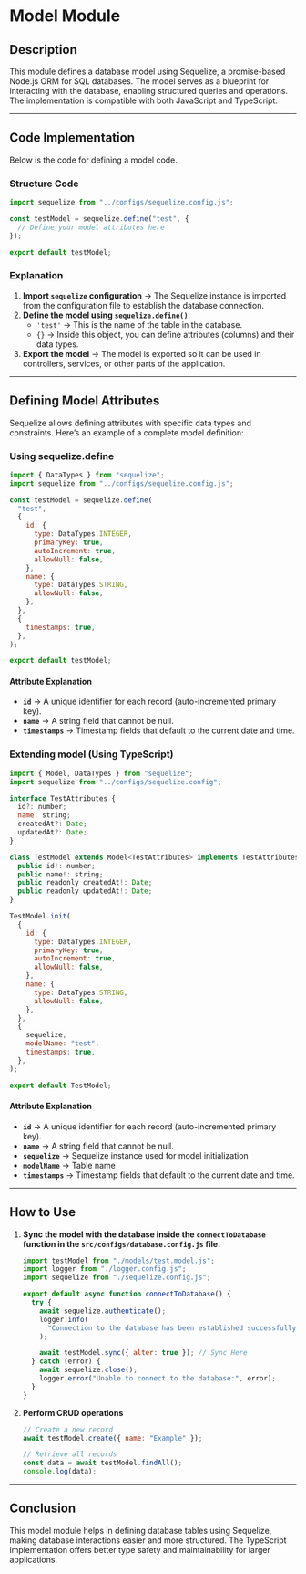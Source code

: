 # Model Module

## Description

This module defines a database model using Sequelize, a promise-based Node.js ORM for SQL databases. The model serves as a blueprint for interacting with the database, enabling structured queries and operations. The implementation is compatible with both JavaScript and TypeScript.

---

## Code Implementation

Below is the code for defining a model code.

### Structure Code

```javascript
import sequelize from "../configs/sequelize.config.js";

const testModel = sequelize.define("test", {
  // Define your model attributes here
});

export default testModel;
```

### Explanation

1. **Import `sequelize` configuration** → The Sequelize instance is imported from the configuration file to establish the database connection.
2. **Define the model using `sequelize.define()`**:
   - `'test'` → This is the name of the table in the database.
   - `{}` → Inside this object, you can define attributes (columns) and their data types.
3. **Export the model** → The model is exported so it can be used in controllers, services, or other parts of the application.

---

## Defining Model Attributes

Sequelize allows defining attributes with specific data types and constraints. Here’s an example of a complete model definition:

### Using sequelize.define

```javascript
import { DataTypes } from "sequelize";
import sequelize from "../configs/sequelize.config.js";

const testModel = sequelize.define(
  "test",
  {
    id: {
      type: DataTypes.INTEGER,
      primaryKey: true,
      autoIncrement: true,
      allowNull: false,
    },
    name: {
      type: DataTypes.STRING,
      allowNull: false,
    },
  },
  {
    timestamps: true,
  },
);

export default testModel;
```

#### Attribute Explanation

- **`id`** → A unique identifier for each record (auto-incremented primary key).
- **`name`** → A string field that cannot be null.
- **`timestamps`** → Timestamp fields that default to the current date and time.

### Extending model (Using TypeScript)

```javascript
import { Model, DataTypes } from "sequelize";
import sequelize from "../configs/sequelize.config";

interface TestAttributes {
  id?: number;
  name: string;
  createdAt?: Date;
  updatedAt?: Date;
}

class TestModel extends Model<TestAttributes> implements TestAttributes {
  public id!: number;
  public name!: string;
  public readonly createdAt!: Date;
  public readonly updatedAt!: Date;
}

TestModel.init(
  {
    id: {
      type: DataTypes.INTEGER,
      primaryKey: true,
      autoIncrement: true,
      allowNull: false,
    },
    name: {
      type: DataTypes.STRING,
      allowNull: false,
    },
  },
  {
    sequelize,
    modelName: "test",
    timestamps: true,
  },
);

export default TestModel;
```

#### Attribute Explanation

- **`id`** → A unique identifier for each record (auto-incremented primary key).
- **`name`** → A string field that cannot be null.
- **`sequelize`** → Sequelize instance used for model initialization
- **`modelName`** → Table name
- **`timestamps`** → Timestamp fields that default to the current date and time.

---

## How to Use

1. **Sync the model with the database inside the `connectToDatabase` function in the `src/configs/database.config.js` file.**

   ```javascript
   import testModel from "./models/test.model.js";
   import logger from "./logger.config.js";
   import sequelize from "./sequelize.config.js";

   export default async function connectToDatabase() {
     try {
       await sequelize.authenticate();
       logger.info(
         "Connection to the database has been established successfully.",
       );

       await testModel.sync({ alter: true }); // Sync Here
     } catch (error) {
       await sequelize.close();
       logger.error("Unable to connect to the database:", error);
     }
   }
   ```

2. **Perform CRUD operations**

   ```javascript
   // Create a new record
   await testModel.create({ name: "Example" });

   // Retrieve all records
   const data = await testModel.findAll();
   console.log(data);
   ```

---

## Conclusion

This model module helps in defining database tables using Sequelize, making database interactions easier and more structured. The TypeScript implementation offers better type safety and maintainability for larger applications.
